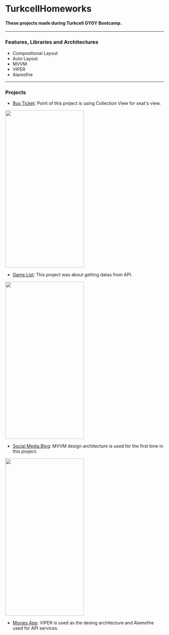 # TurkcellHomeworks
#### These projects made during Turkcell GYGY Bootcamp.

_______

### Features, Libraries and Architectures
* Compositional Layout
* Auto Layout
* MVVM
* VIPER
* Alamofire
---
### Projects
* [Bus Ticket](https://github.com/humeyrasahin7/TurkcellHomeworks/tree/master/BusTicket): Point of this project is using Collection View for seat's view.
<img src="https://github.com/humeyrasahin7/TurkcellHomeworks/blob/master/BusTicket/Screenshots/recording.gif" width="250" height="500">

* [Game List](https://github.com/humeyrasahin7/TurkcellHomeworks/tree/master/GameList): This project was about getting datas from API.
<img src="https://github.com/humeyrasahin7/TurkcellHomeworks/blob/master/GameList/Screenshots/recording.gif" width="250" height="500">

* [Social Media Blog](https://github.com/humeyrasahin7/TurkcellHomeworks/tree/master/SocialMediaMVVM): MVVM design architecture is used for the first time in this project.
<img src="https://github.com/humeyrasahin7/TurkcellHomeworks/blob/master/SocialMediaMVVM/Screenshots/MVVM.gif" width="250" height="500">

* [Movies App](https://github.com/humeyrasahin7/TurkcellHomeworks/tree/master/MoviesFinalProjectViper): VIPER is used as the desing architecture and Alamofire used for API services.
